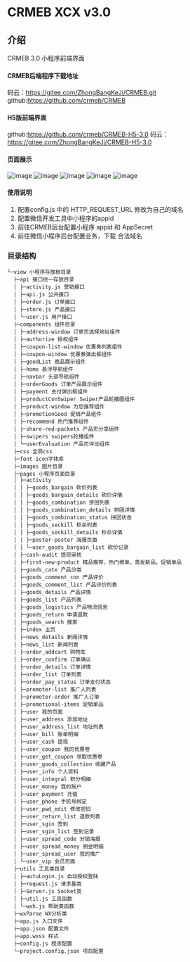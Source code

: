 # CRMEB XCX v3.0

## 介绍
  CRMEB 3.0 小程序前端界面
  #### CRMEB后端程序下载地址
  码云：https://gitee.com/ZhongBangKeJi/CRMEB.git
  github:https://github.com/crmeb/CRMEB
  #### H5版前端界面
  github:https://github.com/crmeb/CRMEB-H5-3.0
  码云：https://gitee.com/ZhongBangKeJi/CRMEB-H5-3.0
  
#### 页面展示
![image](http://bbs.crmeb.net/data/attachment/forum/201909/04/150517m1q6lojldotdq8lt.jpg)
![image](http://bbs.crmeb.net/data/attachment/forum/201909/04/150517mj4z9e62j84n4jih.jpg)
![image](http://bbs.crmeb.net/data/attachment/forum/201909/04/150517a5r35hc87rh13557.jpg)
![image](http://bbs.crmeb.net/data/attachment/forum/201909/04/150517cl3l6jbav64ldeor.jpg)
![image](http://bbs.crmeb.net/data/attachment/forum/201909/04/150517ombj4g1o9nc49g4j.jpg)

#### 使用说明

1. 配置config.js 中的 HTTP_REQUEST_URL 修改为自己的域名
2. 配置微信开发工具中小程序的appid
3. 前往CRMEB后台配置小程序 appid 和 AppSecret 
3. 前往微信小程序后台配置业务，下载 合法域名

### 目录结构

~~~
└─view 小程序存放根目录
  ├─api 接口统一存放目录
  │ ├─activity.js 营销接口
  │ ├─api.js 公共接口
  │ ├─order.js 订单接口
  │ ├─store.js 产品接口
  │ └─user.js 用户接口
  ├─components 组件目录
  │ ├─address-window 订单页选择地址组件
  │ ├─authorize 授权组件
  │ ├─coupon-list-window 优惠券列表组件
  │ ├─coupon-window 优惠券弹出框组件
  │ ├─goodList 商品展示组件
  │ ├─home 悬浮导航组件
  │ ├─navbar 头部导航组件
  │ ├─orderGoods 订单产品展示组件
  │ ├─payment 支付弹出框组件
  │ ├─productConSwiper Swiper产品轮播图组件
  │ ├─product-window 为您推荐组件
  │ ├─promotionGood 促销产品组件
  │ ├─recommend 热门推荐组件
  │ ├─share-red-packets 产品页分享组件
  │ ├─swipers swipers轮播组件
  │ └─userEvaluation 产品页评论组件
  ├─css 全局css
  ├─font icon字体库
  ├─images 图片目录
  ├─pages 小程序页面目录
  │ ├─activity
  │ │ ├─goods_bargain 砍价列表
  │ │ ├─goods_bargain_details 砍价详情
  │ │ ├─goods_combination 拼团列表
  │ │ ├─goods_combination_details 拼团详情
  │ │ ├─goods_combination_status 拼团状态
  │ │ ├─goods_seckill 秒杀列表
  │ │ ├─goods_seckill_details 秒杀详情
  │ │ ├─poster-poster 海报页面
  │ │ └─user_goods_bargain_list 砍价记录
  │ ├─cash-audit 提现审核
  │ ├─first-new-product 精品推荐，热门榜单，首发新品，促销单品
  │ ├─goods_cate 产品分类
  │ ├─goods_comment_con 产品评价
  │ ├─goods_comment_list 产品评价列表
  │ ├─goods_details 产品详情
  │ ├─goods_list 产品列表
  │ ├─goods_logistics 产品物流信息
  │ ├─goods_return 申请退款
  │ ├─goods_search 搜索
  │ ├─index 主页
  │ ├─news_details 新闻详情
  │ ├─news_list 新闻列表
  │ ├─order_addcart 购物车
  │ ├─order_confirm 订单确认
  │ ├─order_details 订单详情
  │ ├─order_list 订单列表
  │ ├─order_pay_status 订单支付状态
  │ ├─promoter-list 推广人列表
  │ ├─promoter-order 推广人订单
  │ ├─promotional-items 促销单品
  │ ├─user 我的页面
  │ ├─user_address 添加地址
  │ ├─user_address_list 地址列表
  │ ├─user_bill 账单明细
  │ ├─user_cash 提现
  │ ├─user_coupon 我的优惠卷
  │ ├─user_get_coupon 领取优惠卷
  │ ├─user_goods_collection 收藏产品
  │ ├─user_info 个人资料
  │ ├─user_integral 积分明细
  │ ├─user_money 我的账户
  │ ├─user_payment 充值
  │ ├─user_phone 手机号绑定
  │ ├─user_pwd_edit 修改密码
  │ ├─user_return_list 退款列表
  │ ├─user_sgin 签到
  │ ├─user_sgin_list 签到记录
  │ ├─user_spread_code 分销海报
  │ ├─user_spread_money 佣金明细
  │ ├─user_spread_user 我的推广
  │ └─user_vip 会员页面
  ├─utils 工具类目录
  │ ├─autuLogin.js 自动授权登陆
  │ ├─request.js 请求基类
  │ ├─Server.js Socket类
  │ ├─util.js 工具函数
  │ └─wxh.js 帮助类函数
  ├─wxParse WX分析类
  ├─app.js 入口文件
  ├─app.json 配置文件
  ├─app.wxss 样式
  ├─config.js 程序配置
  └─project.config.json 项目配置

~~~
